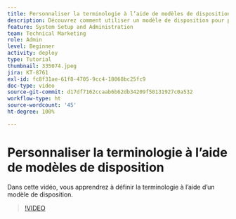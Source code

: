 ```yaml
---
title: Personnaliser la terminologie à l’aide de modèles de disposition
description: Découvrez comment utiliser un modèle de disposition pour personnaliser la terminologie affichée dans l’interface utilisateur pour les tâches, les projets et d’autres éléments.
feature: System Setup and Administration
team: Technical Marketing
role: Admin
level: Beginner
activity: deploy
type: Tutorial
thumbnail: 335074.jpeg
jira: KT-8761
exl-id: fc8f31ae-61f8-4705-9cc4-18068bc25fc9
doc-type: video
source-git-commit: d17df7162ccaab6b62db34209f50131927c0a532
workflow-type: ht
source-wordcount: '45'
ht-degree: 100%

---
```


# Personnaliser la terminologie à l’aide de modèles de disposition

Dans cette vidéo, vous apprendrez à définir la terminologie à l’aide d’un modèle de disposition.

>[!VIDEO](https://video.tv.adobe.com/v/335074/?quality=12&learn=on&enablevpops)
